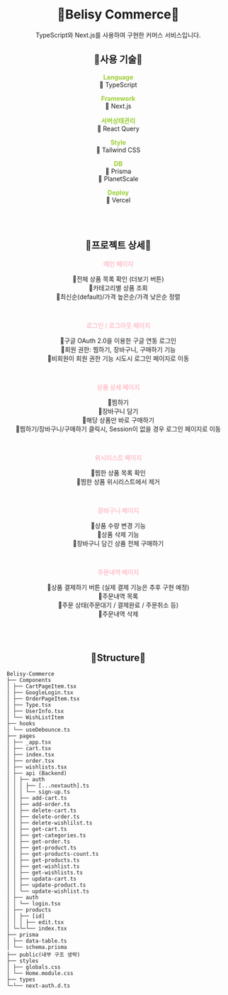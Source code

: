 <div align='center'>

# **💞Belisy Commerce💞**
TypeScript와 Next.js를 사용하여 구현한 커머스 서비스입니다.
<br/>
  
## **🌼사용 기술🌼**

<span style="color:yellowgreen">**Language**</span>  
📍 TypeScript

<span style="color:yellowgreen">**Framework**</span>  
📍 Next.js

<span style="color:yellowgreen">**서버상태관리**</span>  
📍 React Query

<span style="color:yellowgreen">**Style**</span>  
📍 Tailwind CSS

<span style="color:yellowgreen">**DB**</span>  
📍 Prisma  
📍 PlanetScale

<span style="color:yellowgreen">**Deploy**</span>  
📍 Vercel

<br/>
<br/>

## **🌼프로젝트 상세🌼**


<!-- 🌼My Notion
<a href=""><img src="https://img.shields.io/badge/notion-1DBF73?style=flat&logo=Notion&logoColor=white"/></a> -->

<span style="color:pink">**메인 페이지**</span>

🌾전체 상품 목록 확인 (더보기 버튼)  
🌾카테고리별 상품 조회  
🌾최신순(default)/가격 높은순/가격 낮은순 정렬

<br/>

<span style="color:pink">**로그인 / 로그아웃 페이지**</span>

🌾구글 OAuth 2.0을 이용한 구글 연동 로그인  
🌾회원 권한: 찜하기, 장바구니, 구매하기 기능  
🌾비회원이 회원 권한 기능 시도시 로그인 페이지로 이동

<br/>

<span style="color:pink">**상품 상세 페이지**</span>

🌾찜하기  
🌾장바구니 담기  
🌾해당 상품만 바로 구매하기  
🌾찜하기/장바구니/구매하기 클릭시, Session이 없을 경우 로그인 페이지로 이동

<br/>

<span style="color:pink">**위시리스트 페이지**</span>

🌾찜한 상품 목록 확인  
🌾찜한 상품 위시리스트에서 제거

<br/>

<span style="color:pink">**장바구니 페이지**</span>

🌾상품 수량 변경 기능  
🌾상품 삭제 기능  
🌾장바구니 담긴 상품 전체 구매하기

<br/>

<span style="color:pink">**주문내역 페이지**</span>

🌾상품 결제하기 버튼 (실제 결제 기능은 추후 구현 예정)  
🌾주문내역 목록  
🌾주문 상태(주문대기 / 결제완료 / 주문취소 등)  
🌾주문내역 삭제

<br/>
<br/>

## **🌼Structure🌼**

</div>

```
Belisy-Commerce
├── Components
│ ├── CartPageItem.tsx
│ ├── GoogleLogin.tsx
│ ├── OrderPageItem.tsx
│ ├── Type.tsx
│ ├── UserInfo.tsx
│ └── WishListItem
├── hooks
│ └── useDebounce.ts
├── pages
│ ├── _app.tsx
│ ├── cart.tsx
│ ├── index.tsx
│ ├── order.tsx
│ ├── wishlists.tsx
│ ├── api (Backend)
│ │ ├── auth
│ │ │ ├── [...nextauth].ts
│ │ │ └── sign-up.ts
│ │ ├── add-cart.ts
│ │ ├── add-order.ts
│ │ ├── delete-cart.ts
│ │ ├── delete-order.ts
│ │ ├── delete-wishlilst.ts
│ │ ├── get-cart.ts
│ │ ├── get-categories.ts
│ │ ├── get-order.ts
│ │ ├── get-product.ts
│ │ ├── get-products-count.ts
│ │ ├── get-products.ts
│ │ ├── get-wishlist.ts
│ │ ├── get-wishlists.ts
│ │ ├── updata-cart.ts
│ │ ├── update-product.ts
│ │ └── update-wishlist.ts
│ ├── auth
│ │ └── login.tsx
│ ├── products
│ │ ├── [id]
│ │ │ ├── edit.tsx
│ └─└─└── index.tsx
├── prisma
│ ├── data-table.ts
│ └── schema.prisma
├── public(내부 구조 생략)
├── styles
│ ├── globals.css
│ └── Home.module.css
├── types
└─└── next-auth.d.ts
```
